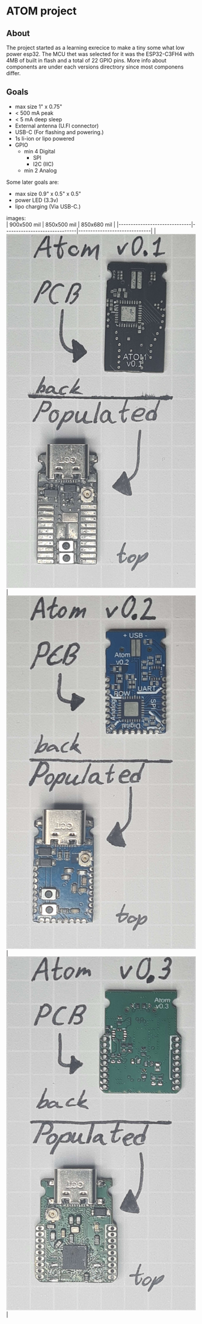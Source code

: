 # ATOM project
## About
The project started as a learning exrecice to make a tiny some what low power esp32.
The MCU thet was selected for it was the ESP32-C3FH4 with 4MB of built in flash and a total of 22 GPIO pins.
More info about components are under each versions directrory since most componens differ.
## Goals
- max size 1" x 0.75"
- < 500 mA peak
- < 5 mA deep sleep
- External antenna (U.Fl connector)
- USB-C (For flashing and powering.)
- 1s li-ion or lipo powered
- GPIO
  - min 4 Digital
    - SPI
    - I2C (IIC)
  - min 2 Analog

Some later goals are:
- max size 0.9" x 0.5" x 0.5"
- power LED (3.3v)
- lipo charging (Via USB-C.)

images: <br>
| 900x500 mil                  | 850x500 mil                  | 850x680 mil                  |
|------------------------------|------------------------------|------------------------------|
| ![plot](./v0.1/atom_v01.jpg) | ![plot](./v0.2/atom_v02.jpg) | ![plot](./v0.3/atom_v03.jpg) |
<br>
